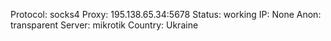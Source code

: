 Protocol: socks4
Proxy: 195.138.65.34:5678
Status: working
IP: None
Anon: transparent
Server: mikrotik
Country: Ukraine


